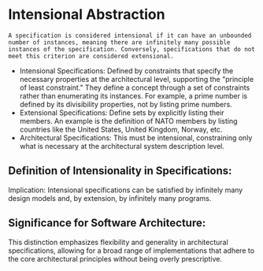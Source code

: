 # Intensional Abstraction
    A specification is considered intensional if it can have an unbounded number of instances, meaning there are infinitely many possible instances of the specification. Conversely, specifications that do not meet this criterion are considered extensional.

- Intensional Specifications: Defined by constraints that specify the necessary properties at the architectural level, supporting the "principle of least constraint." They define a concept through a set of constraints rather than enumerating its instances. For example, a prime number is defined by its divisibility properties, not by listing prime numbers.
- Extensional Specifications: Define sets by explicitly listing their members. An example is the definition of NATO members by listing countries like the United States, United Kingdom, Norway, etc.
- Architectural Specifications: This must be intensional, constraining only what is necessary at the architectural system description level.

## Definition of Intensionality in Specifications:
Implication: Intensional specifications can be satisfied by infinitely many design models and, by extension, by infinitely many programs.

## Significance for Software Architecture:
This distinction emphasizes flexibility and generality in architectural specifications, allowing for a broad range of implementations that adhere to the core architectural principles without being overly prescriptive.
